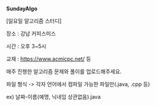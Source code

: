 **SundayAlgo**

 [일요일 알고리즘 스터디]

장소 : 강남 커피스미스

시간 : 오후 3~5시

교재 : https://www.acmicpc.net/ 등

매주 진행한 알고리즘 문제와 풀이를 업로드해주세요.

파일 형식 -> 각자 언어에서 컴파일 가능한 파일만(.java, .cpp 등)

ex) 날짜-이름(예명, 닉네임 상관없음).java




